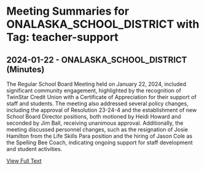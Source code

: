 # Meeting Summaries for ONALASKA_SCHOOL_DISTRICT with Tag: teacher-support

## 2024-01-22 - ONALASKA_SCHOOL_DISTRICT (Minutes)

The Regular School Board Meeting held on January 22, 2024, included significant community engagement, highlighted by the recognition of TwinStar Credit Union with a Certificate of Appreciation for their support of staff and students. The meeting also addressed several policy changes, including the approval of Resolution 23-24-4 and the establishment of new School Board Director positions, both motioned by Heidi Howard and seconded by Jim Ball, receiving unanimous approval. Additionally, the meeting discussed personnel changes, such as the resignation of Josie Hamilton from the Life Skills Para position and the hiring of Jason Cole as the Spelling Bee Coach, indicating ongoing support for staff development and student activities.

[View Full Text](https://raw.githubusercontent.com/VoronoiPerspectives/WashingtonStateSchoolBoardExplorer/refs/heads/main/data/countries/usa/states/wa/counties/lewis/school_boards/onalaska_school_district/2024/2024-01-22-minutes.txt)

